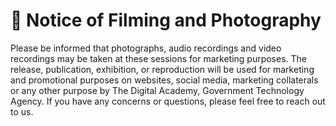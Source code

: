 # 📸 Notice of Filming and Photography

Please be informed that photographs, audio recordings and video recordings may be taken at these sessions for marketing purposes. The release, publication, exhibition, or reproduction will be used for marketing and promotional purposes on websites, social media, marketing collaterals or any other purpose by The Digital Academy, Government Technology Agency. If you have any concerns or questions, please feel free to reach out to us.
